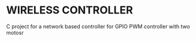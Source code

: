 # WIRELESS CONTROLLER

C project for a network based controller for GPIO PWM controller with two motosr
